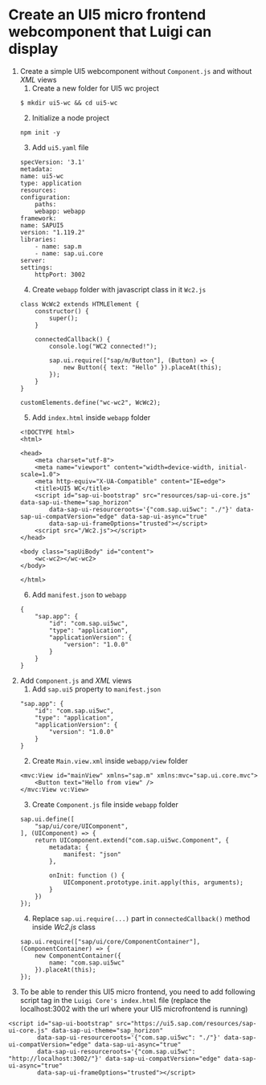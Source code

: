 # Create an UI5 micro frontend webcomponent that Luigi can display

1. Create a simple UI5 webcomponent without `Component.js` and without _XML_ views
    1. Create a new folder for UI5 wc project
    ```
    $ mkdir ui5-wc && cd ui5-wc
    ```
    2. Initialize a node project
    ```
    npm init -y
    ```
    3. Add `ui5.yaml` file
    ```
    specVersion: '3.1'
    metadata:
    name: ui5-wc
    type: application
    resources:
    configuration:
        paths:
        webapp: webapp
    framework:
    name: SAPUI5
    version: "1.119.2"
    libraries:
        - name: sap.m
        - name: sap.ui.core
    server:
    settings:
        httpPort: 3002
    ```
    4. Create `webapp` folder with javascript class in it `Wc2.js`
    ```
    class WcWc2 extends HTMLElement {
        constructor() {
            super();
        }

        connectedCallback() {
            console.log("WC2 connected!");

            sap.ui.require(["sap/m/Button"], (Button) => {
                new Button({ text: "Hello" }).placeAt(this);
            });
        }
    }

    customElements.define("wc-wc2", WcWc2);
    ```
    5. Add `index.html` inside `webapp` folder
    ```
    <!DOCTYPE html>
    <html>

    <head>
        <meta charset="utf-8">
        <meta name="viewport" content="width=device-width, initial-scale=1.0">
        <meta http-equiv="X-UA-Compatible" content="IE=edge">
        <title>UI5 WC</title>
        <script id="sap-ui-bootstrap" src="resources/sap-ui-core.js" data-sap-ui-theme="sap_horizon"
            data-sap-ui-resourceroots='{"com.sap.ui5wc": "./"}' data-sap-ui-compatVersion="edge" data-sap-ui-async="true"
            data-sap-ui-frameOptions="trusted"></script>
        <script src="/Wc2.js"></script>
    </head>

    <body class="sapUiBody" id="content">
        <wc-wc2></wc-wc2>
    </body>

    </html>
    ```
    6. Add `manifest.json` to `webapp`
    ```
    {
        "sap.app": {
            "id": "com.sap.ui5wc",
            "type": "application",
            "applicationVersion": {
                "version": "1.0.0"
            }
        }
    }
    ```
2. Add `Component.js` and _XML_ views
    1. Add `sap.ui5` property to `manifest.json`
    ```
    "sap.app": {
        "id": "com.sap.ui5wc",
        "type": "application",
        "applicationVersion": {
            "version": "1.0.0"
        }
    }
    ```
    2. Create `Main.view.xml` inside `webapp/view` folder
    ```
    <mvc:View id="mainView" xmlns="sap.m" xmlns:mvc="sap.ui.core.mvc">
        <Button text="Hello from view" />
    </mvc:View vc:View>
    ```
    3. Create `Component.js` file inside `webapp` folder
    ```
    sap.ui.define([
        "sap/ui/core/UIComponent",
    ], (UIComponent) => {
        return UIComponent.extend("com.sap.ui5wc.Component", {
            metadata: {
                manifest: "json"
            },

            onInit: function () {
                UIComponent.prototype.init.apply(this, arguments);
            }
        })
    });
    ```
    4. Replace `sap.ui.require(...)` part in `connectedCallback()` method inside _Wc2.js_ class
    ```
    sap.ui.require(["sap/ui/core/ComponentContainer"], (ComponentContainer) => {
        new ComponentContainer({
            name: "com.sap.ui5wc"
        }).placeAt(this);
    });
    ```
3. To be able to render this UI5 micro frontend, you need to add following script tag in the `Luigi Core's index.html` file (replace the localhost:3002 with the url where your UI5 microfrontend is running)
```
<script id="sap-ui-bootstrap" src="https://ui5.sap.com/resources/sap-ui-core.js" data-sap-ui-theme="sap_horizon"
        data-sap-ui-resourceroots='{"com.sap.ui5wc": "./"}' data-sap-ui-compatVersion="edge" data-sap-ui-async="true"
        data-sap-ui-resourceroots='{"com.sap.ui5wc": "http://localhost:3002/"}' data-sap-ui-compatVersion="edge" data-sap-ui-async="true"
        data-sap-ui-frameOptions="trusted"></script>
```